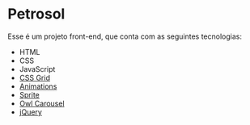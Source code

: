 # Petrosol

<p>Esse é um projeto front-end, que conta com as seguintes tecnologias:</p>

- HTML
- CSS
- JavaScript
- [CSS Grid](https://css-tricks.com/snippets/css/complete-guide-grid/)
- [Animations](https://css-tricks.com/almanac/properties/a/animation/)
- [Sprite](https://css-tricks.com/css-sprites/)
- [Owl Carousel](https://owlcarousel2.github.io/OwlCarousel2/) 
- [jQuery](https://jquery.com/)

